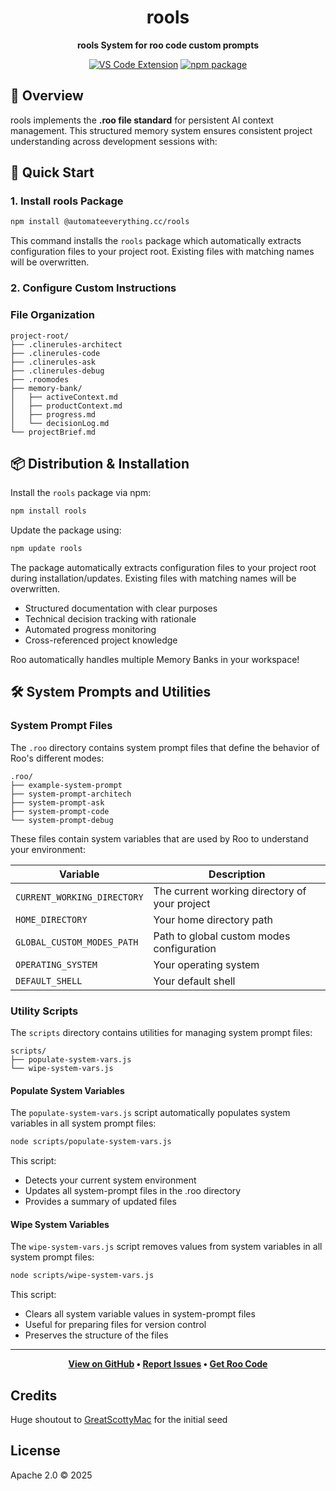 <div align="center">

# rools

**rools System for roo code custom prompts**

[![VS Code Extension](https://img.shields.io/badge/VS%20Code-Extension-blue.svg)](https://github.com/RooVetGit/Roo-Code)
[![npm package](https://img.shields.io/badge/npm-rools-brightgreen)](https://www.npmjs.com/package/rools)

</div>

## 🎯 Overview

rools implements the **.roo file standard** for persistent AI context management. This structured memory system ensures consistent project understanding across development sessions with:

## 🚀 Quick Start

### 1. Install rools Package
```bash
npm install @automateeverything.cc/rools
```
This command installs the `rools` package which automatically extracts configuration files to your project root. Existing files with matching names will be overwritten.

### 2. Configure Custom Instructions


### File Organization

```
project-root/
├── .clinerules-architect
├── .clinerules-code
├── .clinerules-ask
├── .clinerules-debug
├── .roomodes
├── memory-bank/
│   ├── activeContext.md
│   ├── productContext.md
│   ├── progress.md
│   └── decisionLog.md
└── projectBrief.md
```
## 📦 Distribution & Installation

Install the `rools` package via npm:
```bash
npm install rools
```

Update the package using:
```bash
npm update rools
```

The package automatically extracts configuration files to your project root during installation/updates. Existing files with matching names will be overwritten.
- Structured documentation with clear purposes
- Technical decision tracking with rationale
- Automated progress monitoring
- Cross-referenced project knowledge

Roo automatically handles multiple Memory Banks in your workspace!
## 🛠️ System Prompts and Utilities

### System Prompt Files

The `.roo` directory contains system prompt files that define the behavior of Roo's different modes:

```
.roo/
├── example-system-prompt
├── system-prompt-architech
├── system-prompt-ask
├── system-prompt-code
└── system-prompt-debug
```

These files contain system variables that are used by Roo to understand your environment:

| Variable | Description |
|----------|-------------|
| `CURRENT_WORKING_DIRECTORY` | The current working directory of your project |
| `HOME_DIRECTORY` | Your home directory path |
| `GLOBAL_CUSTOM_MODES_PATH` | Path to global custom modes configuration |
| `OPERATING_SYSTEM` | Your operating system |
| `DEFAULT_SHELL` | Your default shell |

### Utility Scripts

The `scripts` directory contains utilities for managing system prompt files:

```
scripts/
├── populate-system-vars.js
└── wipe-system-vars.js
```

#### Populate System Variables

The `populate-system-vars.js` script automatically populates system variables in all system prompt files:

```bash
node scripts/populate-system-vars.js
```

This script:
- Detects your current system environment
- Updates all system-prompt files in the .roo directory
- Provides a summary of updated files

#### Wipe System Variables

The `wipe-system-vars.js` script removes values from system variables in all system prompt files:

```bash
node scripts/wipe-system-vars.js
```

This script:
- Clears all system variable values in system-prompt files
- Useful for preparing files for version control
- Preserves the structure of the files

---

<div align="center">

**[View on GitHub](https://github.com/GreatScottyMac/roo-code-memory-bank) • [Report Issues](https://github.com/GreatScottyMac/roo-code-memory-bank/issues) • [Get Roo Code](https://github.com/RooVetGit/Roo-Code)**

</div>

## Credits 
Huge shoutout to [GreatScottyMac](LICENSE) for the initial seed
## License

Apache 2.0 © 2025 
